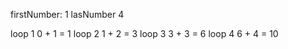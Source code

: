 firstNumber: 1
lasNumber 4

loop 1
	0 + 1 = 1
loop 2
	1 + 2 = 3
loop 3
	3 + 3 = 6
loop 4
	6 + 4 = 10